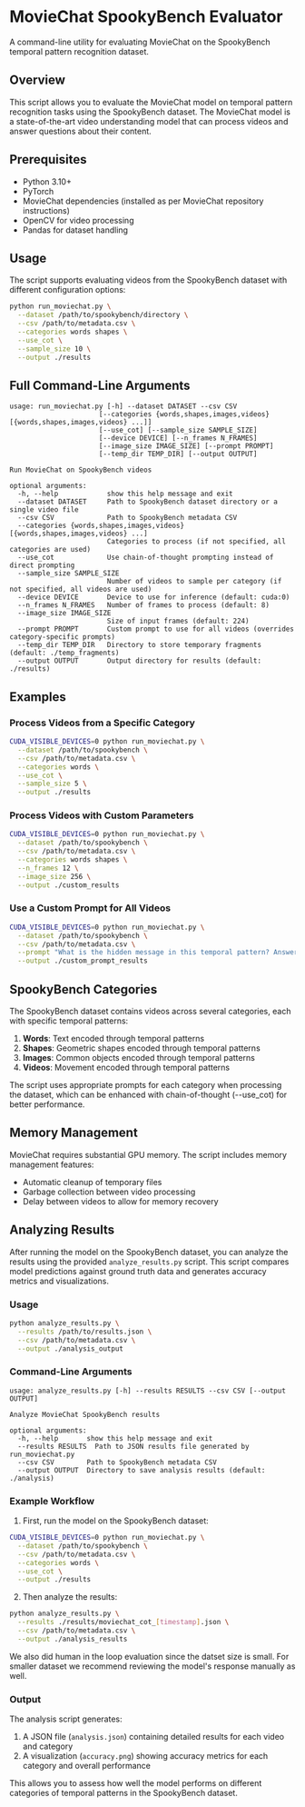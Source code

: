# MovieChat SpookyBench Evaluator

A command-line utility for evaluating MovieChat on the SpookyBench temporal pattern recognition dataset.

## Overview

This script allows you to evaluate the MovieChat model on temporal pattern recognition tasks using the SpookyBench dataset. The MovieChat model is a state-of-the-art video understanding model that can process videos and answer questions about their content.

## Prerequisites

- Python 3.10+
- PyTorch
- MovieChat dependencies (installed as per MovieChat repository instructions)
- OpenCV for video processing
- Pandas for dataset handling

## Usage

The script supports evaluating videos from the SpookyBench dataset with different configuration options:

```bash
python run_moviechat.py \
  --dataset /path/to/spookybench/directory \
  --csv /path/to/metadata.csv \
  --categories words shapes \
  --use_cot \
  --sample_size 10 \
  --output ./results
```

## Full Command-Line Arguments

```
usage: run_moviechat.py [-h] --dataset DATASET --csv CSV
                      [--categories {words,shapes,images,videos} [{words,shapes,images,videos} ...]]
                      [--use_cot] [--sample_size SAMPLE_SIZE]
                      [--device DEVICE] [--n_frames N_FRAMES]
                      [--image_size IMAGE_SIZE] [--prompt PROMPT]
                      [--temp_dir TEMP_DIR] [--output OUTPUT]

Run MovieChat on SpookyBench videos

optional arguments:
  -h, --help            show this help message and exit
  --dataset DATASET     Path to SpookyBench dataset directory or a single video file
  --csv CSV             Path to SpookyBench metadata CSV
  --categories {words,shapes,images,videos} [{words,shapes,images,videos} ...]
                        Categories to process (if not specified, all categories are used)
  --use_cot             Use chain-of-thought prompting instead of direct prompting
  --sample_size SAMPLE_SIZE
                        Number of videos to sample per category (if not specified, all videos are used)
  --device DEVICE       Device to use for inference (default: cuda:0)
  --n_frames N_FRAMES   Number of frames to process (default: 8)
  --image_size IMAGE_SIZE
                        Size of input frames (default: 224)
  --prompt PROMPT       Custom prompt to use for all videos (overrides category-specific prompts)
  --temp_dir TEMP_DIR   Directory to store temporary fragments (default: ./temp_fragments)
  --output OUTPUT       Output directory for results (default: ./results)
```

## Examples

### Process Videos from a Specific Category

```bash
CUDA_VISIBLE_DEVICES=0 python run_moviechat.py \
  --dataset /path/to/spookybench \
  --csv /path/to/metadata.csv \
  --categories words \
  --use_cot \
  --sample_size 5 \
  --output ./results
```

### Process Videos with Custom Parameters

```bash
CUDA_VISIBLE_DEVICES=0 python run_moviechat.py \
  --dataset /path/to/spookybench \
  --csv /path/to/metadata.csv \
  --categories words shapes \
  --n_frames 12 \
  --image_size 256 \
  --output ./custom_results
```

### Use a Custom Prompt for All Videos

```bash
CUDA_VISIBLE_DEVICES=0 python run_moviechat.py \
  --dataset /path/to/spookybench \
  --csv /path/to/metadata.csv \
  --prompt "What is the hidden message in this temporal pattern? Answer with just the message." \
  --output ./custom_prompt_results
```

## SpookyBench Categories

The SpookyBench dataset contains videos across several categories, each with specific temporal patterns:

1. **Words**: Text encoded through temporal patterns
2. **Shapes**: Geometric shapes encoded through temporal patterns
3. **Images**: Common objects encoded through temporal patterns
4. **Videos**: Movement encoded through temporal patterns

The script uses appropriate prompts for each category when processing the dataset, which can be enhanced with chain-of-thought (--use_cot) for better performance.

## Memory Management

MovieChat requires substantial GPU memory. The script includes memory management features:
- Automatic cleanup of temporary files
- Garbage collection between video processing
- Delay between videos to allow for memory recovery

## Analyzing Results

After running the model on the SpookyBench dataset, you can analyze the results using the provided `analyze_results.py` script. This script compares model predictions against ground truth data and generates accuracy metrics and visualizations.

### Usage

```bash
python analyze_results.py \
  --results /path/to/results.json \
  --csv /path/to/metadata.csv \
  --output ./analysis_output
```

### Command-Line Arguments

```
usage: analyze_results.py [-h] --results RESULTS --csv CSV [--output OUTPUT]

Analyze MovieChat SpookyBench results

optional arguments:
  -h, --help       show this help message and exit
  --results RESULTS  Path to JSON results file generated by run_moviechat.py
  --csv CSV        Path to SpookyBench metadata CSV
  --output OUTPUT  Directory to save analysis results (default: ./analysis)
```

### Example Workflow

1. First, run the model on the SpookyBench dataset:

```bash
CUDA_VISIBLE_DEVICES=0 python run_moviechat.py \
  --dataset /path/to/spookybench \
  --csv /path/to/metadata.csv \
  --categories words \
  --use_cot \
  --output ./results
```

2. Then analyze the results:

```bash
python analyze_results.py \
  --results ./results/moviechat_cot_[timestamp].json \
  --csv /path/to/metadata.csv \
  --output ./analysis_results
```
We also did human in the loop evaluation since the datset size is small. For smaller dataset we recommend reviewing the model's response manually as well.

### Output

The analysis script generates:

1. A JSON file (`analysis.json`) containing detailed results for each video and category
2. A visualization (`accuracy.png`) showing accuracy metrics for each category and overall performance

This allows you to assess how well the model performs on different categories of temporal patterns in the SpookyBench dataset.

